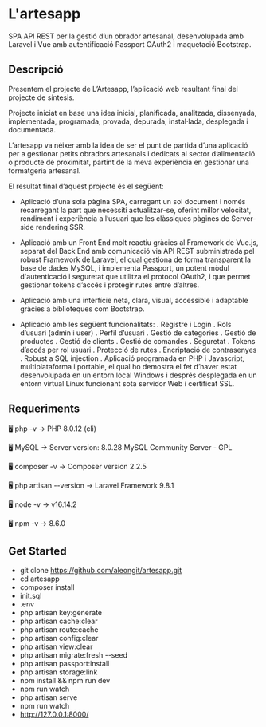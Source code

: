 # L'artesapp

SPA API REST per la gestió d’un obrador artesanal, desenvolupada amb Laravel i Vue amb autentificació Passport OAuth2 i maquetació Bootstrap.

## Descripció

Presentem el projecte de L’Artesapp, l’aplicació web resultant final del projecte de síntesis.

Projecte iniciat en base una idea inicial, planificada, analitzada, dissenyada, implementada, programada, provada, depurada, instal·lada, desplegada i documentada.

L’artesapp va néixer amb la idea de ser el punt de partida d’una aplicació per a gestionar petits obradors artesanals i dedicats al sector d’alimentació o producte de proximitat, partint de la meva experiència en gestionar una formatgeria artesanal.

El resultat final d’aquest projecte és el següent:

- Aplicació d’una sola pàgina SPA, carregant un sol document i només recarregant la part que necessiti actualitzar-se, oferint millor velocitat, rendiment i experiència a l’usuari que les clàssiques pàgines de Server-side rendering SSR.

- Aplicació amb un Front End molt reactiu gràcies al Framework de Vue.js, separat del Back End amb comunicació via API REST subministrada pel robust Framework de Laravel, el qual gestiona de forma transparent la base de dades MySQL, i implementa Passport, un potent mòdul d'autenticació i seguretat que utilitza el protocol OAuth2, i que permet gestionar tokens d’accés i protegir rutes entre d’altres.

- Aplicació amb una interfície neta, clara, visual, accessible i adaptable gràcies a biblioteques com Bootstrap.

- Aplicació amb les següent funcionalitats:
. Registre i Login
. Rols d’usuari (admin i user)
. Perfil d’usuari
. Gestió de categories
. Gestió de productes
. Gestió de clients
. Gestió de comandes
. Seguretat
. Tokens d’accés per rol usuari
. Protecció de rutes
. Encriptació de contrasenyes
. Robust a SQL injection
. Aplicació programada en PHP i Javascript, multiplataforma i portable, el qual ho demostra el fet d’haver estat desenvolupada en un entorn local Windows i després desplegada en un entorn virtual Linux funcionant sota servidor Web i certificat SSL.

## Requeriments

🖥️ php -v
→ PHP 8.0.12 (cli)

🖥️ MySQL
→ Server version: 8.0.28 MySQL Community Server - GPL

🖥️ composer -v
→ Composer version 2.2.5

🖥️ php artisan --version
→ Laravel Framework 9.8.1

🖥️ node -v
→ v16.14.2

🖥️ npm -v
→ 8.6.0

## Get Started
- git clone https://github.com/aleongit/artesapp.git
- cd artesapp
- composer install
- init.sql
- .env
- php artisan key:generate
- php artisan cache:clear
- php artisan route:cache
- php artisan config:clear
- php artisan view:clear
- php artisan migrate:fresh --seed
- php artisan passport:install
- php artisan storage:link
- npm install && npm run dev
- npm run watch
- php artisan serve
- npm run watch
- http://127.0.0.1:8000/

